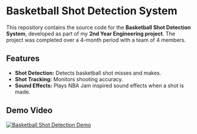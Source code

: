 # Basketball Shot Detection System

This repository contains the source code for the **Basketball Shot Detection System**, developed as part of my **2nd Year Engineering project**. The project was completed over a 4-month period with a team of 4 members.

## Features

- **Shot Detection:** Detects basketball shot misses and makes.
- **Shot Tracking:** Monitors shooting accuracy.
- **Sound Effects:** Plays NBA Jam inspired sound effects when a shot is made.

## Demo Video

[![Basketball Shot Detection Demo](https://img.youtube.com/vi/yoyjLlpab8Y/0.jpg)](https://www.youtube.com/watch?v=yoyjLlpab8Y&ab_channel=SecureLeard)
